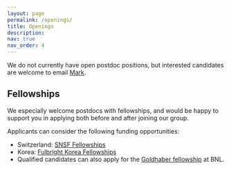 ```yaml
---
layout: page
permalink: /openings/
title: Openings
description:
nav: true
nav_order: 4
---
```


We do not currently have open postdoc positions, but interested candidates are welcome to email [Mark](mailto:mdean@bnl.gov?subject=Interseted%20in%20postdoctoral%20positions). 


## Fellowships
We especially welcome postdocs with fellowships, and would be happy to support you in applying both before and after joining our group.

Applicants can consider the following funding opportunities:
* Switzerland: [SNSF Fellowships](https://www.snf.ch/en/XIZpfY3iVS5KRRoD/funding/careers/postdoc-mobility)
* Korea: [Fulbright Korea Fellowships](https://www.fulbright.or.kr/en/grant/postdoc/)
* Qualified candidates can also apply for the [Goldhaber fellowship](https://www.bnl.gov/hr/goldhaber/) at BNL.
